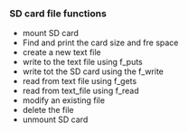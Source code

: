 ### SD card file functions 
- mount SD card 
- Find and print the card size and fre space 
- create a new text file 
- write to the text file using f_puts 
- write tot the SD card using the f_write
- read from text file using f_gets 
- read from text_file using f_read
- modify an existing file 
- delete the file 
- unmount SD card 